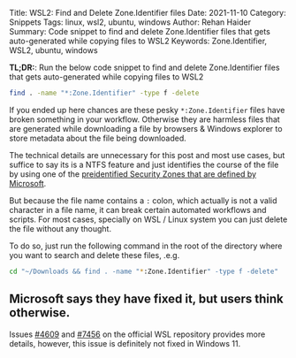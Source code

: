 Title: WSL2: Find and Delete Zone.Identifier files
Date: 2021-11-10
Category: Snippets
Tags: linux, wsl2, ubuntu, windows
Author: Rehan Haider
Summary: Code snippet to find and delete Zone.Identifier files that gets auto-generated while copying files to WSL2
Keywords: Zone.Identifier, WSL2, ubuntu, windows


**TL;DR:**: Run the below code snippet to find and delete Zone.Identifier files that gets auto-generated while copying files to WSL2

```bash
find . -name "*:Zone.Identifier" -type f -delete
```

If you ended up here chances are these pesky `*:Zone.Identifier` files have broken something in your workflow. Otherwise they are harmless files that are generated while downloading a file by browsers & Windows explorer to store metadata about the file being downloaded. 

The technical details are unnecessary for this post and most use cases, but suffice to say its is a NTFS feature and just identifies the course of the file by using one of the [preidentified Security Zones that are defined by Microsoft](https://docs.microsoft.com/en-us/previous-versions/windows/internet-explorer/ie-developer/platform-apis/ms537183(v=vs.85)?redirectedfrom=MSDN). 

But because the file name contains a `:` colon, which actually is not a valid character in a file name, it can break certain automated workflows and scripts. For most cases, specially on WSL / Linux system you can just delete the file without any thought. 

To do so, just run the following command in the root of the directory where you want to search and delete these files, .e.g. 

```bash
cd "~/Downloads && find . -name "*:Zone.Identifier" -type f -delete"
```

## Microsoft says they have fixed it, but users think otherwise. 

Issues [#4609](https://github.com/microsoft/WSL/issues/4609) and [#7456](https://github.com/microsoft/WSL/issues/7456) on the official WSL repository provides more details, however, this issue is definitely not fixed in Windows 11. 
